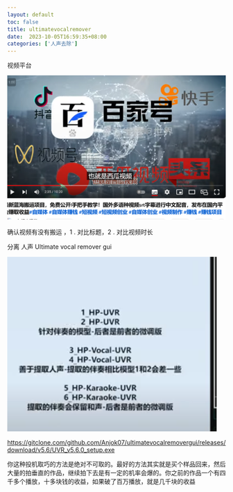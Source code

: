 ```yaml
---
layout: default
toc: false
title: ultimatevocalremover
date:  2023-10-05T16:59:35+08:00
categories: ['人声去除']
---
```



视频平台

![](images/2023-10-05-17-01-04.png)

 确认视频有没有搬运 ，1 . 对比标题，2 . 对比视频时长

分离 人声
Ultimate vocal remover gui

![](images/2023-10-05-17-01-24.png)

https://gitclone.com/github.com/Anjok07/ultimatevocalremovergui/releases/download/v5.6/UVR_v5.6.0_setup.exe

你这种投机取巧的方法是绝对不可取的。最好的方法其实就是买个样品回来，然后大量的拍垂直的作品，继续拍下去是有一定的机率会爆的。你之前的作品一个有四千多个播放，十多块钱的收益，如果破了百万播放，就是几千块的收益